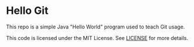 # Hello Git

This repo is a simple Java "Hello World" program used to teach Git usage.

This code is licensed under the MIT License. See [LICENSE](License) for more details.
